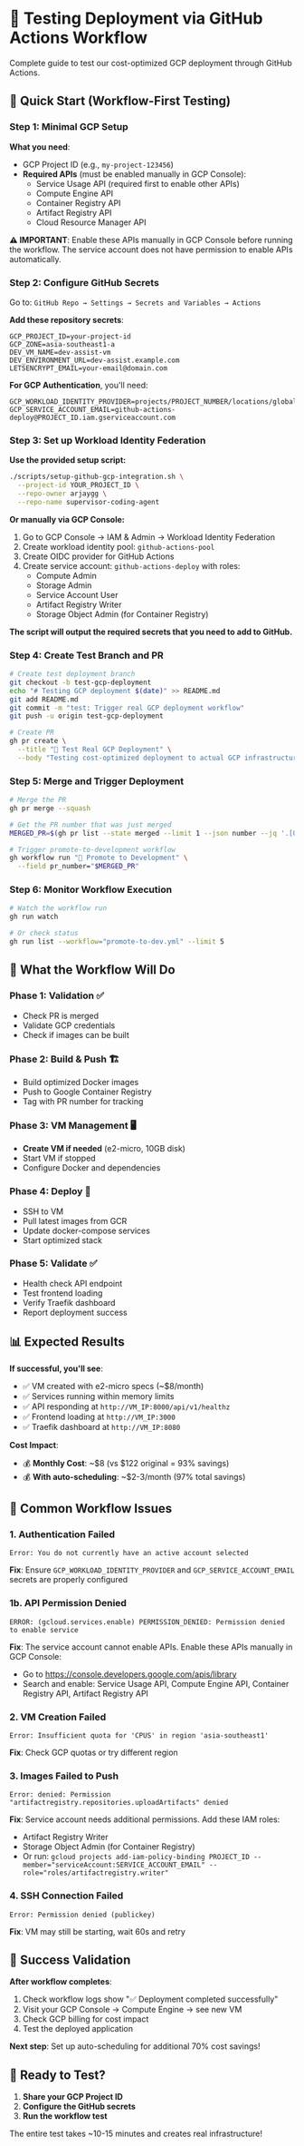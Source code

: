 # 🚀 Testing Deployment via GitHub Actions Workflow

Complete guide to test our cost-optimized GCP deployment through GitHub Actions.

## 🎯 Quick Start (Workflow-First Testing)

### Step 1: Minimal GCP Setup

**What you need**:
- GCP Project ID (e.g., `my-project-123456`)
- **Required APIs** (must be enabled manually in GCP Console):
  - Service Usage API (required first to enable other APIs)
  - Compute Engine API
  - Container Registry API  
  - Artifact Registry API
  - Cloud Resource Manager API

**⚠️ IMPORTANT**: Enable these APIs manually in GCP Console before running the workflow. The service account does not have permission to enable APIs automatically.

### Step 2: Configure GitHub Secrets

Go to: `GitHub Repo → Settings → Secrets and Variables → Actions`

**Add these repository secrets**:
```
GCP_PROJECT_ID=your-project-id
GCP_ZONE=asia-southeast1-a
DEV_VM_NAME=dev-assist-vm
DEV_ENVIRONMENT_URL=dev-assist.example.com
LETSENCRYPT_EMAIL=your-email@domain.com
```

**For GCP Authentication**, you'll need:
```
GCP_WORKLOAD_IDENTITY_PROVIDER=projects/PROJECT_NUMBER/locations/global/workloadIdentityPools/POOL_ID/providers/PROVIDER_ID
GCP_SERVICE_ACCOUNT_EMAIL=github-actions-deploy@PROJECT_ID.iam.gserviceaccount.com
```

### Step 3: Set up Workload Identity Federation

**Use the provided setup script:**
```bash
./scripts/setup-github-gcp-integration.sh \
  --project-id YOUR_PROJECT_ID \
  --repo-owner arjaygg \
  --repo-name supervisor-coding-agent
```

**Or manually via GCP Console:**
1. Go to GCP Console → IAM & Admin → Workload Identity Federation
2. Create workload identity pool: `github-actions-pool`
3. Create OIDC provider for GitHub Actions
4. Create service account: `github-actions-deploy` with roles:
   - Compute Admin
   - Storage Admin
   - Service Account User
   - Artifact Registry Writer
   - Storage Object Admin (for Container Registry)

**The script will output the required secrets that you need to add to GitHub.**

### Step 4: Create Test Branch and PR

```bash
# Create test deployment branch
git checkout -b test-gcp-deployment
echo "# Testing GCP deployment $(date)" >> README.md
git add README.md
git commit -m "test: Trigger real GCP deployment workflow"
git push -u origin test-gcp-deployment

# Create PR
gh pr create \
  --title "🧪 Test Real GCP Deployment" \
  --body "Testing cost-optimized deployment to actual GCP infrastructure"
```

### Step 5: Merge and Trigger Deployment

```bash
# Merge the PR
gh pr merge --squash

# Get the PR number that was just merged
MERGED_PR=$(gh pr list --state merged --limit 1 --json number --jq '.[0].number')

# Trigger promote-to-development workflow
gh workflow run "🚀 Promote to Development" \
  --field pr_number="$MERGED_PR"
```

### Step 6: Monitor Workflow Execution

```bash
# Watch the workflow run
gh run watch

# Or check status
gh run list --workflow="promote-to-dev.yml" --limit 5
```

## 🎯 What the Workflow Will Do

### **Phase 1: Validation** ✅
- Check PR is merged
- Validate GCP credentials
- Check if images can be built

### **Phase 2: Build & Push** 🏗️
- Build optimized Docker images
- Push to Google Container Registry
- Tag with PR number for tracking

### **Phase 3: VM Management** 🖥️
- **Create VM if needed** (e2-micro, 10GB disk)
- Start VM if stopped
- Configure Docker and dependencies

### **Phase 4: Deploy** 🚀
- SSH to VM
- Pull latest images from GCR
- Update docker-compose services
- Start optimized stack

### **Phase 5: Validate** ✅
- Health check API endpoint
- Test frontend loading
- Verify Traefik dashboard
- Report deployment success

## 📊 Expected Results

**If successful, you'll see**:
- ✅ VM created with e2-micro specs (~$8/month)
- ✅ Services running within memory limits
- ✅ API responding at `http://VM_IP:8000/api/v1/healthz`
- ✅ Frontend loading at `http://VM_IP:3000`
- ✅ Traefik dashboard at `http://VM_IP:8080`

**Cost Impact**:
- 💰 **Monthly Cost**: ~$8 (vs $122 original = 93% savings)
- 💰 **With auto-scheduling**: ~$2-3/month (97% total savings)

## 🐛 Common Workflow Issues

### **1. Authentication Failed**
```
Error: You do not currently have an active account selected
```
**Fix**: Ensure `GCP_WORKLOAD_IDENTITY_PROVIDER` and `GCP_SERVICE_ACCOUNT_EMAIL` secrets are properly configured

### **1b. API Permission Denied**
```
ERROR: (gcloud.services.enable) PERMISSION_DENIED: Permission denied to enable service
```
**Fix**: The service account cannot enable APIs. Enable these APIs manually in GCP Console:
- Go to https://console.developers.google.com/apis/library
- Search and enable: Service Usage API, Compute Engine API, Container Registry API, Artifact Registry API

### **2. VM Creation Failed**
```
Error: Insufficient quota for 'CPUS' in region 'asia-southeast1'
```
**Fix**: Check GCP quotas or try different region

### **3. Images Failed to Push**
```
Error: denied: Permission "artifactregistry.repositories.uploadArtifacts" denied
```
**Fix**: Service account needs additional permissions. Add these IAM roles:
- Artifact Registry Writer
- Storage Object Admin (for Container Registry)
- Or run: `gcloud projects add-iam-policy-binding PROJECT_ID --member="serviceAccount:SERVICE_ACCOUNT_EMAIL" --role="roles/artifactregistry.writer"`

### **4. SSH Connection Failed**
```
Error: Permission denied (publickey)
```
**Fix**: VM may still be starting, wait 60s and retry

## 🎉 Success Validation

**After workflow completes**:
1. Check workflow logs show "✅ Deployment completed successfully"
2. Visit your GCP Console → Compute Engine → see new VM
3. Check GCP billing for cost impact
4. Test the deployed application

**Next step**: Set up auto-scheduling for additional 70% cost savings!

## 🚀 Ready to Test?

1. **Share your GCP Project ID**
2. **Configure the GitHub secrets**
3. **Run the workflow test**

The entire test takes ~10-15 minutes and creates real infrastructure!